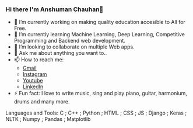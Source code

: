 ### Hi there I'm Anshuman Chauhan👋

- 🔭 I’m currently working on making quality education accesible to All for Free.
- 🌱 I’m currently learning Machine Learning, Deep Learning, Competitive Programming and Backend web development.
- 👯 I’m looking to collaborate on multiple Web apps.
- 💬 Ask me about anything you want to..
- 📫 How to reach me:
  - [Gmail](its7arc@gmail.com)
  - [Instagram](https://www.instagram.com/its7arc/) 
  - [Youtube](https://www.youtube.com/channel/UCjP2q_4w904SgWRKNgQzw9Q)
  - [LinkedIn](https://www.linkedin.com/in/anshuman-chauhan-598b74194/)
- ⚡ Fun fact: I love to write music, sing and play piano, guitar, harmonium, drums and many more. 

Languages and Tools: C ; C++ ; Python ; HTML ; CSS ; JS ; Django ; Keras ; NLTK ; Numpy ; Pandas ; Matplotlib 
